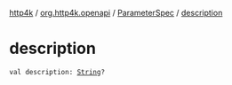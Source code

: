 [http4k](../../index.md) / [org.http4k.openapi](../index.md) / [ParameterSpec](index.md) / [description](./description.md)

# description

`val description: `[`String`](https://kotlinlang.org/api/latest/jvm/stdlib/kotlin/-string/index.html)`?`